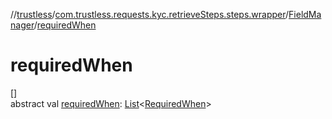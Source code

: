 //[trustless](../../../index.md)/[com.trustless.requests.kyc.retrieveSteps.steps.wrapper](../index.md)/[FieldManager](index.md)/[requiredWhen](required-when.md)

# requiredWhen

[]\
abstract val [requiredWhen](required-when.md): [List](https://kotlinlang.org/api/latest/jvm/stdlib/kotlin.collections/-list/index.html)&lt;[RequiredWhen](../../com.trustless.requests.kyc.retrieveSteps/-required-when/index.md)&gt;
